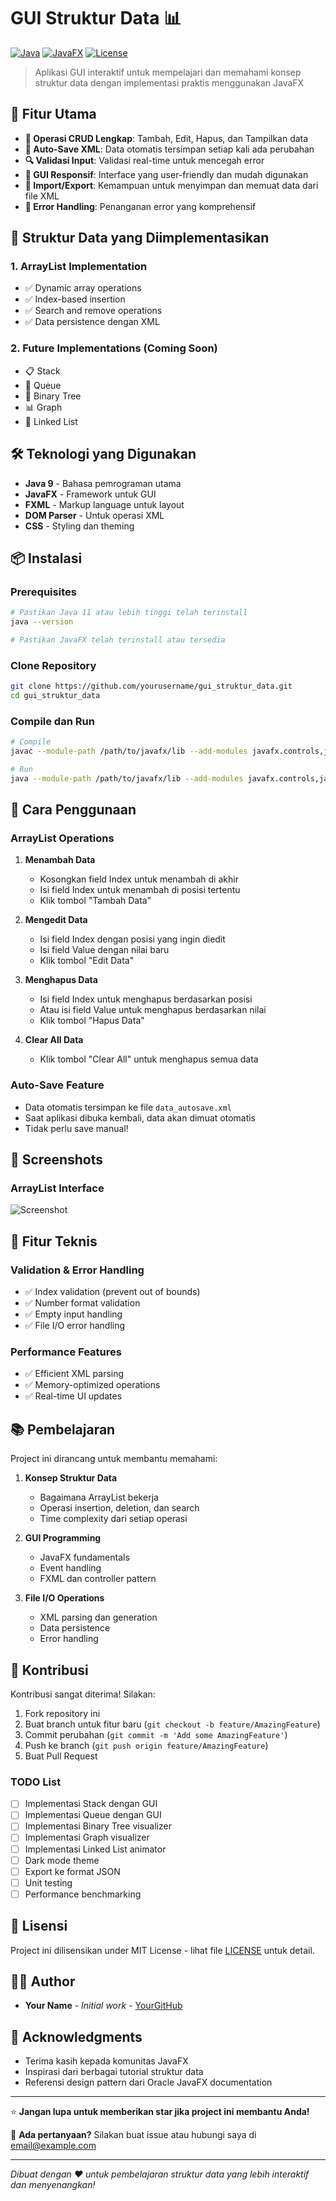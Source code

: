 # GUI Struktur Data 📊

[![Java](https://img.shields.io/badge/Java-ED8B00?style=for-the-badge&logo=java&logoColor=white)](https://www.oracle.com/java/)
[![JavaFX](https://img.shields.io/badge/JavaFX-007396?style=for-the-badge&logo=java&logoColor=white)](https://openjfx.io/)
[![License](https://img.shields.io/badge/License-MIT-green.svg?style=for-the-badge)](LICENSE)

> Aplikasi GUI interaktif untuk mempelajari dan memahami konsep struktur data dengan implementasi praktis menggunakan JavaFX

## 🌟 Fitur Utama

- **🔄 Operasi CRUD Lengkap**: Tambah, Edit, Hapus, dan Tampilkan data
- **💾 Auto-Save XML**: Data otomatis tersimpan setiap kali ada perubahan
- **🔍 Validasi Input**: Validasi real-time untuk mencegah error
- **📱 GUI Responsif**: Interface yang user-friendly dan mudah digunakan
- **📁 Import/Export**: Kemampuan untuk menyimpan dan memuat data dari file XML
- **🎯 Error Handling**: Penanganan error yang komprehensif

## 🚀 Struktur Data yang Diimplementasikan

### 1. ArrayList Implementation
- ✅ Dynamic array operations
- ✅ Index-based insertion
- ✅ Search and remove operations
- ✅ Data persistence dengan XML

### 2. Future Implementations (Coming Soon)
- 📋 Stack 
- 🔄 Queue
- 🌳 Binary Tree
- 📊 Graph
- 🔗 Linked List

## 🛠️ Teknologi yang Digunakan

- **Java 9** - Bahasa pemrograman utama
- **JavaFX** - Framework untuk GUI
- **FXML** - Markup language untuk layout
- **DOM Parser** - Untuk operasi XML
- **CSS** - Styling dan theming

## 📦 Instalasi

### Prerequisites
```bash
# Pastikan Java 11 atau lebih tinggi telah terinstall
java --version

# Pastikan JavaFX telah terinstall atau tersedia
```

### Clone Repository
```bash
git clone https://github.com/yourusername/gui_struktur_data.git
cd gui_struktur_data
```

### Compile dan Run
```bash
# Compile
javac --module-path /path/to/javafx/lib --add-modules javafx.controls,javafx.fxml *.java

# Run
java --module-path /path/to/javafx/lib --add-modules javafx.controls,javafx.fxml MainApp
```

## 🎯 Cara Penggunaan

### ArrayList Operations

1. **Menambah Data**
   - Kosongkan field Index untuk menambah di akhir
   - Isi field Index untuk menambah di posisi tertentu
   - Klik tombol "Tambah Data"

2. **Mengedit Data**
   - Isi field Index dengan posisi yang ingin diedit
   - Isi field Value dengan nilai baru
   - Klik tombol "Edit Data"

3. **Menghapus Data**
   - Isi field Index untuk menghapus berdasarkan posisi
   - Atau isi field Value untuk menghapus berdasarkan nilai
   - Klik tombol "Hapus Data"

4. **Clear All Data**
   - Klik tombol "Clear All" untuk menghapus semua data

### Auto-Save Feature
- Data otomatis tersimpan ke file `data_autosave.xml`
- Saat aplikasi dibuka kembali, data akan dimuat otomatis
- Tidak perlu save manual!

## 🎨 Screenshots

### ArrayList Interface
![Screenshot](https://github.com/Mingkhemx/GUI_StrukturData/edit/main/demo/1.png)

## 🔧 Fitur Teknis

### Validation & Error Handling
- ✅ Index validation (prevent out of bounds)
- ✅ Number format validation
- ✅ Empty input handling
- ✅ File I/O error handling

### Performance Features
- ✅ Efficient XML parsing
- ✅ Memory-optimized operations
- ✅ Real-time UI updates

## 📚 Pembelajaran

Project ini dirancang untuk membantu memahami:

1. **Konsep Struktur Data**
   - Bagaimana ArrayList bekerja
   - Operasi insertion, deletion, dan search
   - Time complexity dari setiap operasi

2. **GUI Programming**
   - JavaFX fundamentals
   - Event handling
   - FXML dan controller pattern

3. **File I/O Operations**
   - XML parsing dan generation
   - Data persistence
   - Error handling

## 🤝 Kontribusi

Kontribusi sangat diterima! Silakan:

1. Fork repository ini
2. Buat branch untuk fitur baru (`git checkout -b feature/AmazingFeature`)
3. Commit perubahan (`git commit -m 'Add some AmazingFeature'`)
4. Push ke branch (`git push origin feature/AmazingFeature`)
5. Buat Pull Request

### TODO List
- [ ] Implementasi Stack dengan GUI
- [ ] Implementasi Queue dengan GUI
- [ ] Implementasi Binary Tree visualizer
- [ ] Implementasi Graph visualizer
- [ ] Implementasi Linked List animator
- [ ] Dark mode theme
- [ ] Export ke format JSON
- [ ] Unit testing
- [ ] Performance benchmarking

## 📄 Lisensi

Project ini dilisensikan under MIT License - lihat file [LICENSE](LICENSE) untuk detail.

## 👨‍💻 Author

- **Your Name** - *Initial work* - [YourGitHub](https://github.com/yourusername)

## 🙏 Acknowledgments

- Terima kasih kepada komunitas JavaFX
- Inspirasi dari berbagai tutorial struktur data
- Referensi design pattern dari Oracle JavaFX documentation

---

⭐ **Jangan lupa untuk memberikan star jika project ini membantu Anda!**

📧 **Ada pertanyaan?** Silakan buat issue atau hubungi saya di [email@example.com](mailto:migwaraa@gmail.com)

---

*Dibuat dengan ❤️ untuk pembelajaran struktur data yang lebih interaktif dan menyenangkan!*
